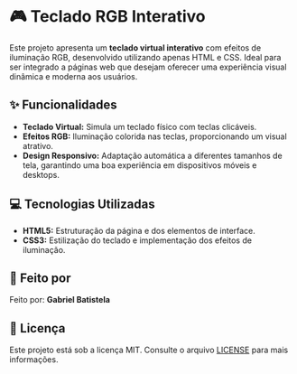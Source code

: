 # 🎮 Teclado RGB Interativo

Este projeto apresenta um **teclado virtual interativo** com efeitos de iluminação RGB, desenvolvido utilizando apenas HTML e CSS. Ideal para ser integrado a páginas web que desejam oferecer uma experiência visual dinâmica e moderna aos usuários.

## ✨ Funcionalidades

- **Teclado Virtual:** Simula um teclado físico com teclas clicáveis.
- **Efeitos RGB:** Iluminação colorida nas teclas, proporcionando um visual atrativo.
- **Design Responsivo:** Adaptação automática a diferentes tamanhos de tela, garantindo uma boa experiência em dispositivos móveis e desktops.

## 💻 Tecnologias Utilizadas

- **HTML5:** Estruturação da página e dos elementos de interface.
- **CSS3:** Estilização do teclado e implementação dos efeitos de iluminação.

## 📝 Feito por

Feito por: **Gabriel Batistela**

## 📄 Licença

Este projeto está sob a licença MIT. Consulte o arquivo [LICENSE](LICENSE) para mais informações.

